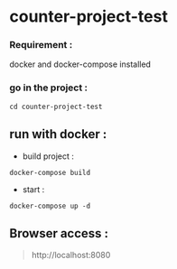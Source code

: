 # counter-project-test

### Requirement :

docker and docker-compose installed

### go in the project :

```
cd counter-project-test
```

## run with docker :

* build project :
```
docker-compose build
```


* start :
```
docker-compose up -d
```

## Browser access :

> http://localhost:8080

